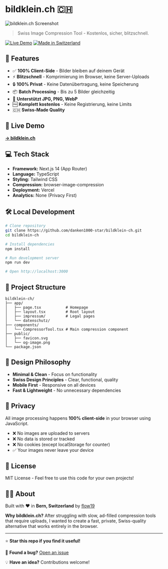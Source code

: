 # bildklein.ch 🇨🇭

![bildklein.ch Screenshot](https://github.com/user-attachments/assets/65ef1305-38b5-425d-bd85-7d15dea32793)

> Swiss Image Compression Tool - Kostenlos, sicher, blitzschnell.

[![Live Demo](https://img.shields.io/badge/demo-bildklein.ch-blue)](https://bildklein.ch)
[![Made in Switzerland](https://img.shields.io/badge/made%20in-🇨🇭%20switzerland-red)](https://bildklein.ch)

## 🎯 Features

- ✅ **100% Client-Side** - Bilder bleiben auf deinem Gerät
- ⚡ **Blitzschnell** - Komprimierung im Browser, keine Server-Uploads
- 🔒 **100% Privat** - Keine Datenübertragung, keine Speicherung
- 📦 **Batch Processing** - Bis zu 5 Bilder gleichzeitig
- 🎨 **Unterstützt JPG, PNG, WebP**
- 🆓 **Komplett kostenlos** - Keine Registrierung, keine Limits
- 🇨🇭 **Swiss-Made Quality**

## 🚀 Live Demo

**[→ bildklein.ch](https://bildklein.ch)**

## 💻 Tech Stack

- **Framework:** Next.js 14 (App Router)
- **Language:** TypeScript
- **Styling:** Tailwind CSS
- **Compression:** browser-image-compression
- **Deployment:** Vercel
- **Analytics:** None (Privacy First)

## 🛠️ Local Development
```bash
# Clone repository
git clone https://github.com/danken1000-star/bildklein-ch.git
cd bildklein-ch

# Install dependencies
npm install

# Run development server
npm run dev

# Open http://localhost:3000
```

## 📁 Project Structure
```
bildklein-ch/
├── app/
│   ├── page.tsx           # Homepage
│   ├── layout.tsx         # Root layout
│   ├── impressum/         # Legal pages
│   └── datenschutz/
├── components/
│   └── CompressorTool.tsx # Main compression component
├── public/
│   ├── favicon.svg
│   └── og-image.png
└── package.json
```

## 🎨 Design Philosophy

- **Minimal & Clean** - Focus on functionality
- **Swiss Design Principles** - Clear, functional, quality
- **Mobile First** - Responsive on all devices
- **Fast & Lightweight** - No unnecessary dependencies

## 🔐 Privacy

All image processing happens **100% client-side** in your browser using JavaScript. 

- ❌ No images are uploaded to servers
- ❌ No data is stored or tracked
- ❌ No cookies (except localStorage for counter)
- ✅ Your images never leave your device

## 📄 License

MIT License - Feel free to use this code for your own projects!

## 👨‍💻 About

Built with ❤️ in **Bern, Switzerland** by [flow19](https://flow19.ch)

**Why bildklein.ch?**
After struggling with slow, ad-filled compression tools that require uploads, I wanted to create a fast, private, Swiss-quality alternative that works entirely in the browser.

---

⭐ **Star this repo if you find it useful!**

🐛 **Found a bug?** [Open an issue](https://github.com/danken1000-star/bildklein-ch/issues)

💡 **Have an idea?** Contributions welcome!
